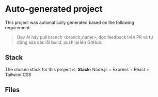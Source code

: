# Auto-generated project

This project was automatically generated based on the following requirement:

> Dev AI hãy pull branch <branch_name>, đọc feedback trên PR và tự động sửa các lỗi build, push lại lên GitHub.

## Stack

The chosen stack for this project is: **Stack:** Node.js + Express + React + Tailwind CSS

## Files

